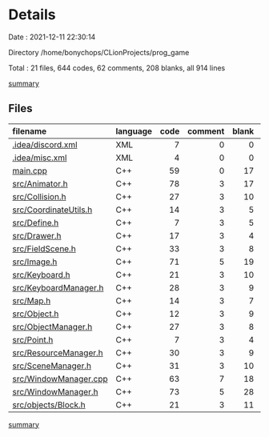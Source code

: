# Details

Date : 2021-12-11 22:30:14

Directory /home/bonychops/CLionProjects/prog_game

Total : 21 files,  644 codes, 62 comments, 208 blanks, all 914 lines

[summary](results.md)

## Files
| filename | language | code | comment | blank | total |
| :--- | :--- | ---: | ---: | ---: | ---: |
| [.idea/discord.xml](/.idea/discord.xml) | XML | 7 | 0 | 0 | 7 |
| [.idea/misc.xml](/.idea/misc.xml) | XML | 4 | 0 | 0 | 4 |
| [main.cpp](/main.cpp) | C++ | 59 | 0 | 17 | 76 |
| [src/Animator.h](/src/Animator.h) | C++ | 78 | 3 | 17 | 98 |
| [src/Collision.h](/src/Collision.h) | C++ | 27 | 3 | 10 | 40 |
| [src/CoordinateUtils.h](/src/CoordinateUtils.h) | C++ | 14 | 3 | 5 | 22 |
| [src/Define.h](/src/Define.h) | C++ | 7 | 3 | 5 | 15 |
| [src/Drawer.h](/src/Drawer.h) | C++ | 17 | 3 | 4 | 24 |
| [src/FieldScene.h](/src/FieldScene.h) | C++ | 33 | 3 | 8 | 44 |
| [src/Image.h](/src/Image.h) | C++ | 71 | 5 | 19 | 95 |
| [src/Keyboard.h](/src/Keyboard.h) | C++ | 21 | 3 | 10 | 34 |
| [src/KeyboardManager.h](/src/KeyboardManager.h) | C++ | 28 | 3 | 9 | 40 |
| [src/Map.h](/src/Map.h) | C++ | 14 | 3 | 7 | 24 |
| [src/Object.h](/src/Object.h) | C++ | 12 | 3 | 9 | 24 |
| [src/ObjectManager.h](/src/ObjectManager.h) | C++ | 27 | 3 | 8 | 38 |
| [src/Point.h](/src/Point.h) | C++ | 7 | 3 | 4 | 14 |
| [src/ResourceManager.h](/src/ResourceManager.h) | C++ | 30 | 3 | 9 | 42 |
| [src/SceneManager.h](/src/SceneManager.h) | C++ | 31 | 3 | 10 | 44 |
| [src/WindowManager.cpp](/src/WindowManager.cpp) | C++ | 63 | 7 | 18 | 88 |
| [src/WindowManager.h](/src/WindowManager.h) | C++ | 73 | 5 | 28 | 106 |
| [src/objects/Block.h](/src/objects/Block.h) | C++ | 21 | 3 | 11 | 35 |

[summary](results.md)